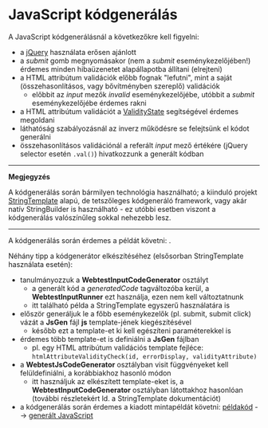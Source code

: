 # JavaScript kódgenerálás

A JavaScript kódgenerálásnál a következőkre kell figyelni:
- a [jQuery](https://jquery.com/) használata erősen ajánlott
- a *submit* gomb megnyomásakor (nem a *submit* eseménykezelőjében!) érdemes minden hibaüzenetet alapállapotba állítani (elrejteni)
- a HTML attribútum validációk előbb fognak "lefutni", mint a saját (összehasonlításos, vagy bővítményben szereplő) validációk
    - előbbit az *input* mezők *invalid* eseménykezelőjébe, utóbbit a *submit* eseménykezelőjébe érdemes rakni
- a HTML attribútum validációt a [ValidityState](https://developer.mozilla.org/en-US/docs/Web/API/ValidityState) segítségével érdemes megoldani
- láthatóság szabályozásnál az inverz működésre se felejtsünk el kódot generálni
- összehasonlításos validációnál a referált *input* mező értékére (jQuery selector esetén ```.val()```) hivatkozzunk a generált kódban

---
**Megjegyzés**

A kódgenerálás során bármilyen technológia használható; a kiinduló projekt [StringTemplate](https://www.stringtemplate.org/) alapú, de tetszőleges kódgeneráló framework, vagy akár natív StringBuilder is használható - ez utóbbi esetben viszont a kódgenerálás valószínűleg sokkal nehezebb lesz.

---

A kódgenerálás során érdemes a példát követni: .

Néhány tipp a kódgenerátor elkészítéséhez (elsősorban StringTemplate használata esetén):
- tanulmányozzuk a **WebtestInputCodeGenerator** osztályt
    - a generált kód a *generatedCode* tagváltozóba kerül, a **WebtestInputRunner** ezt használja, ezen nem kell változtatnunk
    - itt található példa a StringTemplate egyszerű használatára is
- először generáljuk le a főbb eseménykezelők (pl. submit, submit click) vázát a **JsGen** fájl **js** template-jének kiegészítésével
    - később ezt a template-et ki kell egészíteni paraméterekkel is
- érdemes több template-et is definiálni a **JsGen** fájlban
    - pl. egy HTML attribútum validációs template fejléce: ```htmlAttributeValidityCheck(id, errorDisplay, validityAttribute)```
- a **WebtestJsCodeGenerator** osztályban visit függvényeket kell felüldefiniálni, a korábbiakhoz hasonló módon
    - itt használjuk az elkészített template-eket is, a **WebtestInputCodeGenerator** osztályban látottakhoz hasonlóan (további részletekért ld. a StringTemplate dokumentációt)
- a kódgenerálás során érdemes a kiadott mintapéldát követni: [példakód](https://github.com/MDSDLab/mdsd-2024-lab4-antlr/blob/main/src/examples/PersonForm.wtiv) --> [generált JavaScript](https://github.com/MDSDLab/mdsd-2024-lab4-antlr/blob/main/src/examples/generated/validation.js)